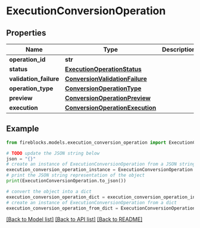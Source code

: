 # ExecutionConversionOperation


## Properties

Name | Type | Description | Notes
------------ | ------------- | ------------- | -------------
**operation_id** | **str** |  | 
**status** | [**ExecutionOperationStatus**](ExecutionOperationStatus.md) |  | 
**validation_failure** | [**ConversionValidationFailure**](ConversionValidationFailure.md) |  | [optional] 
**operation_type** | [**ConversionOperationType**](ConversionOperationType.md) |  | 
**preview** | [**ConversionOperationPreview**](ConversionOperationPreview.md) |  | [optional] 
**execution** | [**ConversionOperationExecution**](ConversionOperationExecution.md) |  | [optional] 

## Example

```python
from fireblocks.models.execution_conversion_operation import ExecutionConversionOperation

# TODO update the JSON string below
json = "{}"
# create an instance of ExecutionConversionOperation from a JSON string
execution_conversion_operation_instance = ExecutionConversionOperation.from_json(json)
# print the JSON string representation of the object
print(ExecutionConversionOperation.to_json())

# convert the object into a dict
execution_conversion_operation_dict = execution_conversion_operation_instance.to_dict()
# create an instance of ExecutionConversionOperation from a dict
execution_conversion_operation_from_dict = ExecutionConversionOperation.from_dict(execution_conversion_operation_dict)
```
[[Back to Model list]](../README.md#documentation-for-models) [[Back to API list]](../README.md#documentation-for-api-endpoints) [[Back to README]](../README.md)


